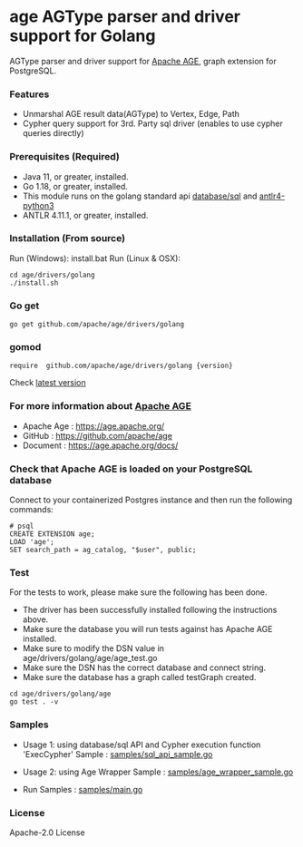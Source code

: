 # age AGType parser and driver support for Golang

AGType parser and driver support for [Apache AGE](https://age.apache.org/), graph extension for PostgreSQL.

### Features
* Unmarshal AGE result data(AGType) to Vertex, Edge, Path
* Cypher query support for 3rd. Party sql driver (enables to use cypher queries directly)

### Prerequisites (Required)
* Java 11, or greater, installed.
* Go 1.18, or greater, installed.
* This module runs on the golang standard api [database/sql](https://golang.org/pkg/database/sql/) and [antlr4-python3](https://github.com/antlr/antlr4/tree/master/runtime/Go/antlr)
* ANTLR 4.11.1, or greater, installed.

### Installation (From source)
Run (Windows): install.bat
Run (Linux & OSX):
```
cd age/drivers/golang
./install.sh
```

### Go get
```
go get github.com/apache/age/drivers/golang
```
### gomod
```
require  github.com/apache/age/drivers/golang {version}
```

Check [latest version](https://github.com/apache/age/releases)

### For more information about [Apache AGE](https://age.apache.org/)
* Apache Age : https://age.apache.org/
* GitHub : https://github.com/apache/age
* Document : https://age.apache.org/docs/

### Check that Apache AGE is loaded on your PostgreSQL database
Connect to your containerized Postgres instance and then run the following commands:
```(sql)
# psql
CREATE EXTENSION age;
LOAD 'age';
SET search_path = ag_catalog, "$user", public;
```

### Test
For the tests to work, please make sure the following has been done.
* The driver has been successfully installed following the instructions above.
* Make sure the database you will run tests against has Apache AGE installed.
* Make sure to modify the DSN value in age/drivers/golang/age/age_test.go
* Make sure the DSN has the correct database and connect string.
* Make sure the database has a graph called testGraph created.

```
cd age/drivers/golang/age
go test . -v

```

### Samples
* Usage 1: using database/sql API and Cypher execution function 'ExecCypher'
  Sample : [samples/sql_api_sample.go](samples/sql_api_sample.go)

* Usage 2: using Age Wrapper 
  Sample : [samples/age_wrapper_sample.go](samples/age_wrapper_sample.go)

* Run Samples : [samples/main.go](samples/main.go)


### License
Apache-2.0 License
